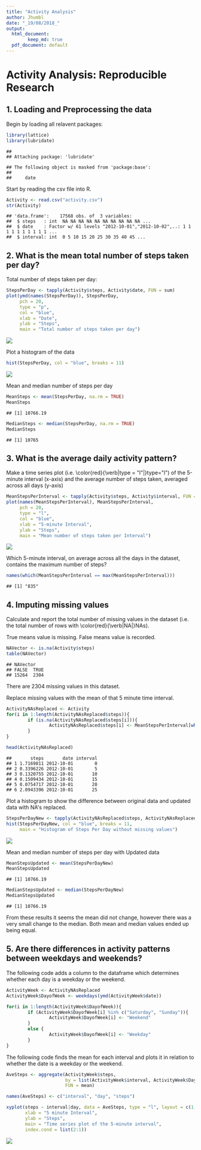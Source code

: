 ```yaml
---
title: "Activity Analysis"
author: Jhumbl
date: "_19/08/2018_"
output:
  html_document: 
        keep_md: true
  pdf_document: default
---
```

# Activity Analysis: Reproducible Research



## 1. Loading and Preprocessing the data  

Begin by loading all relavent packages:

```r
library(lattice)
library(lubridate)
```

```
## 
## Attaching package: 'lubridate'
```

```
## The following object is masked from 'package:base':
## 
##     date
```

Start by reading the csv file into R.


```r
Activity <- read.csv("activity.csv")
str(Activity)
```

```
## 'data.frame':	17568 obs. of  3 variables:
##  $ steps   : int  NA NA NA NA NA NA NA NA NA NA ...
##  $ date    : Factor w/ 61 levels "2012-10-01","2012-10-02",..: 1 1 1 1 1 1 1 1 1 1 ...
##  $ interval: int  0 5 10 15 20 25 30 35 40 45 ...
```
## 2. What is the mean total number of steps taken per day?
Total number of steps taken per day:

```r
StepsPerDay <- tapply(Activity$steps, Activity$date, FUN = sum)
plot(ymd(names(StepsPerDay)), StepsPerDay, 
     pch = 20, 
     type = "p", 
     col = "blue", 
     xlab = "Date", 
     ylab = "Steps", 
     main = "Total number of steps taken per day")
```

![](ActivityAnalysis_files/figure-html/totalSteps-1.png)<!-- -->

Plot a histogram of the data 

```r
hist(StepsPerDay, col = "blue", breaks = 11)
```

![](ActivityAnalysis_files/figure-html/Histogram-1.png)<!-- -->

Mean and median number of steps per day

```r
MeanSteps <- mean(StepsPerDay, na.rm = TRUE)
MeanSteps
```

```
## [1] 10766.19
```

```r
MedianSteps <- median(StepsPerDay, na.rm = TRUE)
MedianSteps
```

```
## [1] 10765
```

## 3. What is the average daily activity pattern?

Make a time series plot (i.e. \color{red}{\verb|type = "l"|}type="l") of the 5-minute interval (x-axis) and the average number of steps taken, averaged across all days (y-axis)


```r
MeanStepsPerInterval <- tapply(Activity$steps, Activity$interval, FUN = mean, na.rm = TRUE)
plot(names(MeanStepsPerInterval), MeanStepsPerInterval, 
     pch = 20, 
     type = "l", 
     col = "blue", 
     xlab = "5-minute Interval", 
     ylab = "Steps", 
     main = "Mean number of steps taken per Interval")
```

![](ActivityAnalysis_files/figure-html/activityPattern-1.png)<!-- -->

Which 5-minute interval, on average across all the days in the dataset, contains the maximum number of steps?

```r
names(which(MeanStepsPerInterval == max(MeanStepsPerInterval)))
```

```
## [1] "835"
```

## 4. Imputing missing values
Calculate and report the total number of missing values in the dataset (i.e. the total number of rows with \color{red}{\verb|NA|}NAs).  
  
  True means value is missing. False means value is recorded.

```r
NAVector <- is.na(Activity$steps)
table(NAVector)
```

```
## NAVector
## FALSE  TRUE 
## 15264  2304
```
There are 2304 missing values in this dataset.  

Replace missing values with the mean of that 5 minute time interval.


```r
ActivityNAsReplaced <- Activity
for(i in 1:length(ActivityNAsReplaced$steps)){
        if (is.na(ActivityNAsReplaced$steps[i])){
                ActivityNAsReplaced$steps[i] <- MeanStepsPerInterval[which(names(MeanStepsPerInterval) == ActivityNAsReplaced$interval[i])]
        }
}

head(ActivityNAsReplaced)
```

```
##       steps       date interval
## 1 1.7169811 2012-10-01        0
## 2 0.3396226 2012-10-01        5
## 3 0.1320755 2012-10-01       10
## 4 0.1509434 2012-10-01       15
## 5 0.0754717 2012-10-01       20
## 6 2.0943396 2012-10-01       25
```

Plot a histogram to show the difference between original data and updated data with NA's replaced.


```r
StepsPerDayNew <- tapply(ActivityNAsReplaced$steps, ActivityNAsReplaced$date, FUN = sum)
hist(StepsPerDayNew, col = "blue", breaks = 11, 
     main = "Histogram of Steps Per Day without missing values")
```

![](ActivityAnalysis_files/figure-html/SumNew-1.png)<!-- -->


Mean and median number of steps per day with Updated data


```r
MeanStepsUpdated <- mean(StepsPerDayNew)
MeanStepsUpdated
```

```
## [1] 10766.19
```

```r
MedianStepsUpdated <- median(StepsPerDayNew)
MedianStepsUpdated
```

```
## [1] 10766.19
```

From these results it seems the mean did not change, however there was a very small change to the median. Both mean and median values ended up being equal.

## 5. Are there differences in activity patterns between weekdays and weekends?

The following code adds a column to the dataframe which determines whether each day is a weekday or the weekend.


```r
ActivityWeek <- ActivityNAsReplaced 
ActivityWeek$DayofWeek <- weekdays(ymd(ActivityWeek$date))

for(i in 1:length(ActivityWeek$DayofWeek)){
        if (ActivityWeek$DayofWeek[i] %in% c("Saturday", "Sunday")){
                ActivityWeek$DayofWeek[i] <- "Weekend"
        }
        else {
                ActivityWeek$DayofWeek[i] <- "Weekday"
        }
}
```

The following code finds the mean for each interval and plots it in relation to whether the date is a weekday or the weekend.


```r
AveSteps <- aggregate(ActivityWeek$steps, 
                      by = list(ActivityWeek$interval, ActivityWeek$DayofWeek), 
                      FUN = mean)

names(AveSteps) <- c("interval", "day", "steps")

xyplot(steps ~ interval|day, data = AveSteps, type = "l", layout = c(1,2), 
       xlab = "5 minute Interval", 
       ylab = "Steps", 
       main = "Time series plot of the 5-minute interval", 
       index.cond = list(2:1))
```

![](ActivityAnalysis_files/figure-html/timeSeriesLatticePlot-1.png)<!-- -->

